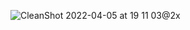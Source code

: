 
![CleanShot 2022-04-05 at 19 11 03@2x](https://user-images.githubusercontent.com/49156359/162636083-1e56fc64-5566-4428-bcce-eaacbc0a8007.png)

